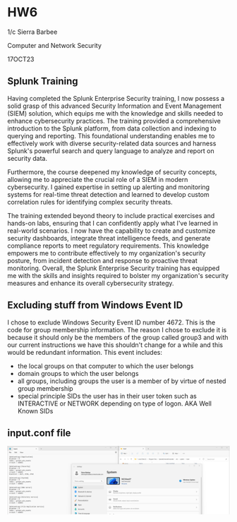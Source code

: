 # HW6

1/c Sierra Barbee

Computer and Network Security

17OCT23

## Splunk Training

Having completed the Splunk Enterprise Security training, I now possess a solid grasp of this advanced Security Information and Event Management (SIEM) solution, which equips me with the knowledge and skills needed to enhance cybersecurity practices. The training provided a comprehensive introduction to the Splunk platform, from data collection and indexing to querying and reporting. This foundational understanding enables me to effectively work with diverse security-related data sources and harness Splunk's powerful search and query language to analyze and report on security data.

Furthermore, the course deepened my knowledge of security concepts, allowing me to appreciate the crucial role of a SIEM in modern cybersecurity. I gained expertise in setting up alerting and monitoring systems for real-time threat detection and learned to develop custom correlation rules for identifying complex security threats.

The training extended beyond theory to include practical exercises and hands-on labs, ensuring that I can confidently apply what I've learned in real-world scenarios. I now have the capability to create and customize security dashboards, integrate threat intelligence feeds, and generate compliance reports to meet regulatory requirements. This knowledge empowers me to contribute effectively to my organization's security posture, from incident detection and response to proactive threat monitoring. Overall, the Splunk Enterprise Security training has equipped me with the skills and insights required to bolster my organization's security measures and enhance its overall cybersecurity strategy.

## Excluding stuff from Windows Event ID

I chose to exclude Windows Security Event ID number 4672. This is the code for group membership information. The reason I chose to exclude it is because it should only be the members of the group called group3 and with our current instructions we have this shouldn't change for a while and this would be redundant information. 
This event includes:

- the local groups on that computer to which the user belongs
- domain groups to which the user belongs
- all groups, including groups the user is a member of by virtue of nested group membership
- special principle SIDs the user has in their user token such as INTERACTIVE or NETWORK depending on type of logon. AKA Well Known SIDs

## input.conf file

![SS number 1](https://github.com/DarkAngelRed/Barbee-CNS-Lab-23/blob/main/HW6/snickerdoodle_wineventlog_conf.png)
